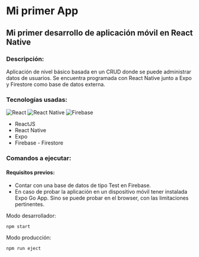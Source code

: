 # Mi primer App

## Mi primer desarrollo de aplicación móvil en React Native

### Descripción:

Aplicación de nivel básico basada en un CRUD donde se puede administrar datos de usuarios. Se encuentra programada con React Native junto a Expo y Firestore como base de datos externa.

### Tecnologías usadas:

<div>
<img alt="React" src="https://img.shields.io/badge/react-%2320232a.svg?style=for-the-badge&logo=react&logoColor=%2361DAFB"/>
<img alt="React Native" src="https://img.shields.io/badge/react_native-%2320232a.svg?style=for-the-badge&logo=react&logoColor=%2361DAFB"/>
<img alt="Firebase" src="https://img.shields.io/badge/firebase-%23039BE5.svg?style=for-the-badge&logo=firebase"/>
</div>

-   ReactJS
-   React Native
-   Expo
-   Firebase - Firestore

### Comandos a ejecutar:

#### Requisitos previos:

-   Contar con una base de datos de tipo Test en Firebase.
-   En caso de probar la aplicación en un dispositivo móvil tener instalada Expo Go App. Sino se puede probar en el browser, con las limitaciones pertinentes.

Modo desarrollador:

<code>npm start</code>

Modo producción:

<code>npm run eject</code>
